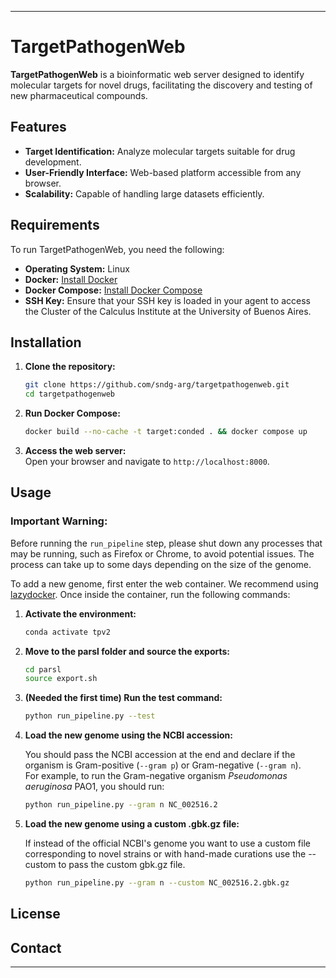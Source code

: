
---

# TargetPathogenWeb

**TargetPathogenWeb** is a bioinformatic web server designed to identify molecular targets for novel drugs, facilitating the discovery and testing of new pharmaceutical compounds.

## Features
- **Target Identification:** Analyze molecular targets suitable for drug development.
- **User-Friendly Interface:** Web-based platform accessible from any browser.
- **Scalability:** Capable of handling large datasets efficiently.

## Requirements

To run TargetPathogenWeb, you need the following:

- **Operating System:** Linux
- **Docker:** [Install Docker](https://docs.docker.com/get-docker/)
- **Docker Compose:** [Install Docker Compose](https://docs.docker.com/compose/install/)
- **SSH Key:** Ensure that your SSH key is loaded in your agent to access the Cluster of the Calculus Institute at the University of Buenos Aires.

## Installation

1. **Clone the repository:**
   ```bash
   git clone https://github.com/sndg-arg/targetpathogenweb.git
   cd targetpathogenweb
   ```

2. **Run Docker Compose:**
   ```bash
   docker build --no-cache -t target:conded . && docker compose up
   ```

3. **Access the web server:**      
   Open your browser and navigate to `http://localhost:8000`.

## Usage

### **Important Warning:**
Before running the `run_pipeline` step, please shut down any processes that may be running, such as Firefox or Chrome, to avoid potential issues. The process can take up to some days depending on the size of the genome.

To add a new genome, first enter the web container. We recommend using [lazydocker](https://github.com/jesseduffield/lazydocker). Once inside the container, run the following commands:

1. **Activate the environment:**
   ```bash
   conda activate tpv2
   ```

2. **Move to the parsl folder and source the exports:**
   ```bash
   cd parsl
   source export.sh
   ```

3. **(Needed the first time) Run the test command:**      
   ```bash
   python run_pipeline.py --test
   ```

4. **Load the new genome using the NCBI accession:**

   You should pass the NCBI accession at the end and declare if the organism is Gram-positive (`--gram p`) or Gram-negative (`--gram n`).   
   For example, to run the Gram-negative organism *Pseudomonas aeruginosa* PAO1, you should run:
   ```bash
   python run_pipeline.py --gram n NC_002516.2
   ```

5. **Load the new genome using a custom .gbk.gz file:**

   If instead of the official NCBI's genome you want to use a custom file corresponding to novel strains or with hand-made curations use the --custom to pass the custom gbk.gz file.
   ```bash
   python run_pipeline.py --gram n --custom NC_002516.2.gbk.gz
   ```

## License



## Contact


---


